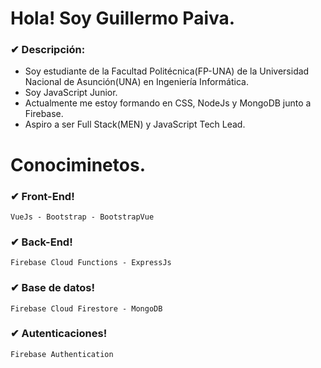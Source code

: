 # Hola! Soy Guillermo Paiva.

### ✔ Descripción:
- Soy estudiante de la Facultad Politécnica(FP-UNA) de la Universidad Nacional de Asunción(UNA) en Ingeniería Informática.
- Soy JavaScript Junior.
- Actualmente me estoy formando en CSS, NodeJs y MongoDB junto a Firebase.
- Aspiro a ser Full Stack(MEN) y JavaScript Tech Lead.

# Conociminetos.

### ✔ Front-End!
~~~
VueJs - Bootstrap - BootstrapVue
~~~

### ✔ Back-End!
~~~
Firebase Cloud Functions - ExpressJs
~~~

### ✔ Base de datos!
~~~
Firebase Cloud Firestore - MongoDB
~~~

### ✔ Autenticaciones!
~~~
Firebase Authentication
~~~
